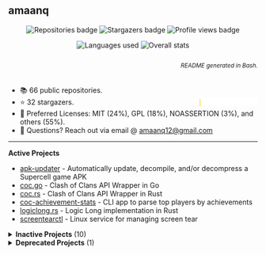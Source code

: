 ## amaanq

<p align="center">
    <img alt="Repositories badge" src="https://img.shields.io/badge/Public%20Repositories-66-%23248eb7" />
    <img alt="Stargazers badge" src="https://img.shields.io/badge/Stargazers-32-%23bf5d2f" />
    <img alt="Profile views badge" src="https://komarev.com/ghpvc/?username=amaanq&style=flat" />
</p>

<p align="center">
    <img alt="Languages used" width="320"
    src="https://github-readme-stats.vercel.app/api/top-langs/?username=amaanq&layout=compact&theme=tokyonight&title_color=0x005ACE&icon_color=0x005ACE&custom_title=My%20Most%20Used%20Languages"/>
    <img alt="Overall stats" height="151"
    src="https://github-readme-stats.vercel.app/api?username=amaanq&show_icons=true&theme=tokyonight&hide=stars&count_private=true&title_color=0x005ACE&icon_color=0x005ACE&custom_title=My%20GitHub%20Stats" />
</p>

<h6 align="right">
	<sub>
        README generated in Bash.
    </sub>
</h6>

- 📚️ 66 public repositories.
- ⭐️ 32 stargazers. <img align="right" alt="Stars graph" src="sparklines/stargazers.svg" height="18px" />
- 📃️ Preferred Licenses: MIT (24%), GPL (18%), NOASSERTION (3%), and others (55%).
- 📧 Questions? Reach out via email @ amaanq12@gmail.com
<!-- - 💻️ Programming Languages: Go (36%), Rust (24%), Python (15%), and others (25%). -->

---

**Active Projects**

- [apk-updater](https://github.com/amaanq/apk-updater) - Automatically update, decompile, and/or decompress a Supercell game APK
- [coc.go](https://github.com/amaanq/coc.go) - Clash of Clans API Wrapper in Go
- [coc.rs](https://github.com/amaanq/coc.rs) - Clash of Clans API Wrapper in Rust
- [coc-achievement-stats](https://github.com/amaanq/coc-achievement-stats) - CLI app to parse top players by achievements
- [logiclong.rs](https://github.com/amaanq/logiclong-rs) - Logic Long implementation in Rust
- [screentearctl](https://github.com/amaanq/screentearctl) - Linux service for managing screen tear

<details>
<summary><b>Inactive Projects</b> (10)</summary>

- [bytestream](https://github.com/amaanq/bytestream) - Low level look at Supercell bytestream protocol
- [clash-assets](https://github.com/amaanq/clash-assets) - Unpacked game assets
- [cr.go](https://github.com/amaanq/cr.go) - Clash Royale API Wrapper in Go
- [Falcon8Reverse](https://github.com/amaanq/Falcon8Reverse) - Writing software to interact with Falcon 8 Keypad
- [libpain](https://github.com/amaanq/libpain) - Demo of how to compile standalone C++ code to Android and hook said code with Frida
- [sc-compression.go](https://github.com/amaanq/sc-compression.go) - Supercell asset (de)compression tool (in Go)
- [sc-compression.py](https://github.com/amaanq/sc-compression.py) - Supercell asset (de)compression tool (in Python)
- [sc-compression.rs](https://github.com/amaanq/sc-compression.rs) - Supercell asset (de)compression tool (in Rust)
- [vscode-hexeditor-varint](https://github.com/amaanq/vscode-hexeditor-varint) - Fork of Microsoft's extension that adds the ability to display varints
- [widgets](https://github.com/amaanq/widgets) - Wrappers to enhance the discordgo package
</details>

<details>
<summary><b>Deprecated Projects</b> (1)</summary>

- [bytestream-rs](https://github.com/amaanq/bytestream-rs) - embedded in a larger repository that is private, I can release just the bytestream portion if wanted
</details>
